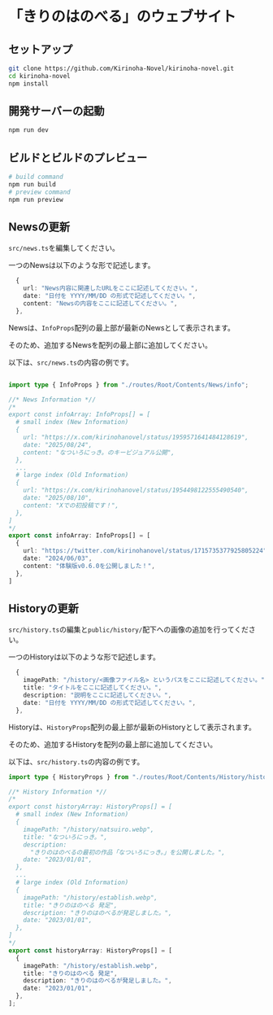# 「きりのはのべる」のウェブサイト

## セットアップ

```sh
git clone https://github.com/Kirinoha-Novel/kirinoha-novel.git
cd kirinoha-novel
npm install
```

## 開発サーバーの起動

```sh
npm run dev
```

## ビルドとビルドのプレビュー

```sh
# build command
npm run build
# preview command
npm run preview
```

## Newsの更新

`src/news.ts`を編集してください。

一つのNewsは以下のような形で記述します。

```typescript
  {
    url: "News内容に関連したURLをここに記述してください。",
    date: "日付を YYYY/MM/DD の形式で記述してください。",
    content: "Newsの内容をここに記述してください。",
  },
```

Newsは、`InfoProps`配列の最上部が最新のNewsとして表示されます。

そのため、追加するNewsを配列の最上部に追加してください。

以下は、`src/news.ts`の内容の例です。

```typescript

import type { InfoProps } from "./routes/Root/Contents/News/info";

//* News Information *//
/*
export const infoArray: InfoProps[] = [
  # small index (New Information)
  {
    url: "https://x.com/kirinohanovel/status/1959571641484128619",
    date: "2025/08/24",
    content: "なついろにっき。のキービジュアル公開",
  },
  ...
  # large index (Old Information)
  {
    url: "https://x.com/kirinohanovel/status/1954498122555490540",
    date: "2025/08/10",
    content: "Xでの初投稿です！",
  },
]
*/
export const infoArray: InfoProps[] = [
  {
    url: "https://twitter.com/kirinohanovel/status/1715735377925805224",
    date: "2024/06/03",
    content: "体験版v0.6.0を公開しました！",
  },
]
```

## Historyの更新

`src/history.ts`の編集と`public/history/`配下への画像の追加を行ってください。

一つのHistoryは以下のような形で記述します。

```typescript
  {
    imagePath: "/history/<画像ファイル名> というパスをここに記述してください。",
    title: "タイトルをここに記述してください。",
    description: "説明をここに記述してください。",
    date: "日付を YYYY/MM/DD の形式で記述してください。",
  },
```

Historyは、`HistoryProps`配列の最上部が最新のHistoryとして表示されます。

そのため、追加するHistoryを配列の最上部に追加してください。

以下は、`src/history.ts`の内容の例です。

```typescript
import type { HistoryProps } from "./routes/Root/Contents/History/history";

//* History Information *//
/*
export const historyArray: HistoryProps[] = [
  # small index (New Information)
  {
    imagePath: "/history/natsuiro.webp",
    title: "なついろにっき。",
    description:
      "きりのはのべるの最初の作品「なついろにっき。」を公開しました。",
    date: "2023/01/01",
  },
  ...
  # large index (Old Information)
  {
    imagePath: "/history/establish.webp",
    title: "きりのはのべる 発足",
    description: "きりのはのべるが発足しました。",
    date: "2023/01/01",
  },
]
*/
export const historyArray: HistoryProps[] = [
  {
    imagePath: "/history/establish.webp",
    title: "きりのはのべる 発足",
    description: "きりのはのべるが発足しました。",
    date: "2023/01/01",
  },
];
```
